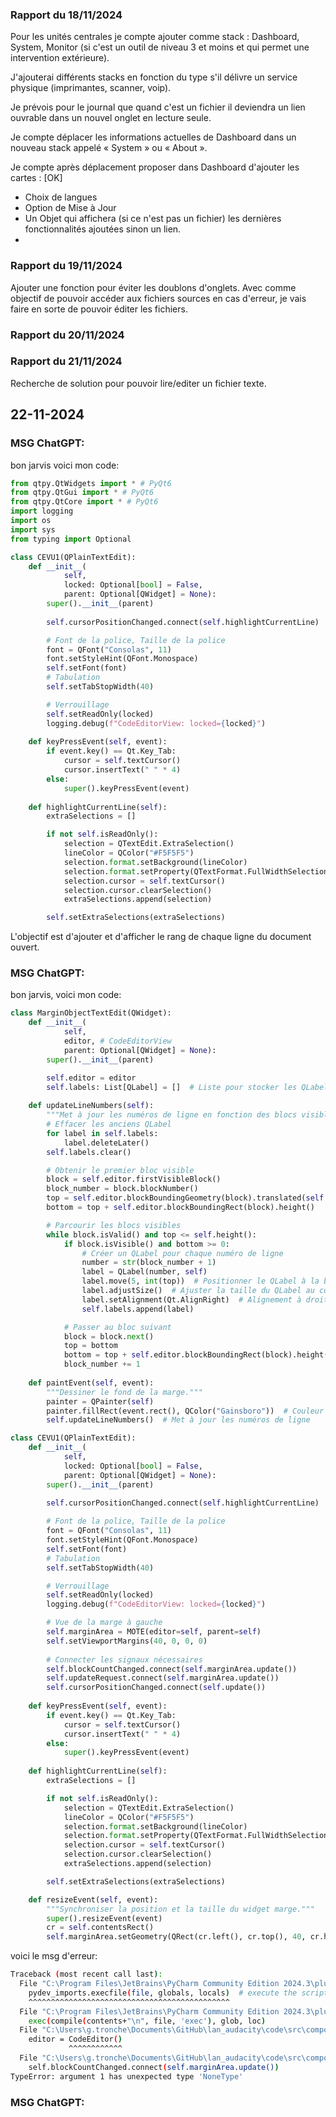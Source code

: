 ### Rapport du 18/11/2024
Pour les unités centrales je compte ajouter comme stack : Dashboard, System, Monitor (si c'est un outil de niveau 3 et moins et qui permet une intervention extérieure).

J'ajouterai différents stacks en fonction du type s'il délivre un service physique (imprimantes, scanner, voip).

Je prévois pour le journal que quand c'est un fichier il deviendra un lien ouvrable dans un nouvel onglet en lecture seule.

Je compte déplacer les informations actuelles de Dashboard dans un nouveau stack appelé « System » ou « About ».

Je compte après déplacement proposer dans Dashboard d'ajouter les cartes : [OK]
-	Choix de langues
-	Option de Mise à Jour
-	Un Objet qui affichera (si ce n'est pas un fichier) les dernières fonctionnalités ajoutées sinon un lien. 
-	

### Rapport du 19/11/2024

Ajouter une fonction pour éviter les doublons d'onglets.
Avec comme objectif de pouvoir accéder aux fichiers sources en cas d'erreur, je vais faire en sorte de pouvoir éditer les fichiers.

### Rapport du 20/11/2024
### Rapport du 21/11/2024

Recherche de solution pour pouvoir lire/editer un fichier texte.

## 22-11-2024
### MSG ChatGPT:
bon jarvis voici mon code:
```python
from qtpy.QtWidgets import * # PyQt6
from qtpy.QtGui import * # PyQt6
from qtpy.QtCore import * # PyQt6
import logging
import os
import sys
from typing import Optional

class CEVU1(QPlainTextEdit):
    def __init__(
            self, 
            locked: Optional[bool] = False,
            parent: Optional[QWidget] = None):
        super().__init__(parent)
        
        self.cursorPositionChanged.connect(self.highlightCurrentLine)

        # Font de la police, Taille de la police
        font = QFont("Consolas", 11)
        font.setStyleHint(QFont.Monospace)
        self.setFont(font)
        # Tabulation
        self.setTabStopWidth(40)

        # Verrouillage
        self.setReadOnly(locked)
        logging.debug(f"CodeEditorView: locked={locked}")
    
    def keyPressEvent(self, event):
        if event.key() == Qt.Key_Tab:
            cursor = self.textCursor()
            cursor.insertText(" " * 4)
        else:
            super().keyPressEvent(event)
    
    def highlightCurrentLine(self):
        extraSelections = []

        if not self.isReadOnly():
            selection = QTextEdit.ExtraSelection()
            lineColor = QColor("#F5F5F5")
            selection.format.setBackground(lineColor)
            selection.format.setProperty(QTextFormat.FullWidthSelection, True)
            selection.cursor = self.textCursor()
            selection.cursor.clearSelection()
            extraSelections.append(selection)

        self.setExtraSelections(extraSelections)
```

L'objectif est d'ajouter et d'afficher le rang de chaque ligne du document ouvert.

### MSG ChatGPT:
bon jarvis, voici mon code:
```python
class MarginObjectTextEdit(QWidget):
    def __init__(
            self, 
            editor, # CodeEditorView
            parent: Optional[QWidget] = None):
        super().__init__(parent)

        self.editor = editor
        self.labels: List[QLabel] = []  # Liste pour stocker les QLabel des numéros de ligne
    
    def updateLineNumbers(self):
        """Met à jour les numéros de ligne en fonction des blocs visibles."""
        # Effacer les anciens QLabel
        for label in self.labels:
            label.deleteLater()
        self.labels.clear()

        # Obtenir le premier bloc visible
        block = self.editor.firstVisibleBlock()
        block_number = block.blockNumber()
        top = self.editor.blockBoundingGeometry(block).translated(self.editor.contentOffset()).top()
        bottom = top + self.editor.blockBoundingRect(block).height()

        # Parcourir les blocs visibles
        while block.isValid() and top <= self.height():
            if block.isVisible() and bottom >= 0:
                # Créer un QLabel pour chaque numéro de ligne
                number = str(block_number + 1)
                label = QLabel(number, self)
                label.move(5, int(top))  # Positionner le QLabel à la bonne hauteur
                label.adjustSize()  # Ajuster la taille du QLabel au contenu
                label.setAlignment(Qt.AlignRight)  # Alignement à droite
                self.labels.append(label)

            # Passer au bloc suivant
            block = block.next()
            top = bottom
            bottom = top + self.editor.blockBoundingRect(block).height()
            block_number += 1
    
    def paintEvent(self, event):
        """Dessiner le fond de la marge."""
        painter = QPainter(self)
        painter.fillRect(event.rect(), QColor("Gainsboro"))  # Couleur pour le fond
        self.updateLineNumbers()  # Met à jour les numéros de ligne

```

```python
class CEVU1(QPlainTextEdit):
    def __init__(
            self, 
            locked: Optional[bool] = False,
            parent: Optional[QWidget] = None):
        super().__init__(parent)
        
        self.cursorPositionChanged.connect(self.highlightCurrentLine)

        # Font de la police, Taille de la police
        font = QFont("Consolas", 11)
        font.setStyleHint(QFont.Monospace)
        self.setFont(font)
        # Tabulation
        self.setTabStopWidth(40)

        # Verrouillage
        self.setReadOnly(locked)
        logging.debug(f"CodeEditorView: locked={locked}")

        # Vue de la marge à gauche
        self.marginArea = MOTE(editor=self, parent=self)
        self.setViewportMargins(40, 0, 0, 0)
        
        # Connecter les signaux nécessaires
        self.blockCountChanged.connect(self.marginArea.update())
        self.updateRequest.connect(self.marginArea.update())
        self.cursorPositionChanged.connect(self.update())
    
    def keyPressEvent(self, event):
        if event.key() == Qt.Key_Tab:
            cursor = self.textCursor()
            cursor.insertText(" " * 4)
        else:
            super().keyPressEvent(event)
    
    def highlightCurrentLine(self):
        extraSelections = []

        if not self.isReadOnly():
            selection = QTextEdit.ExtraSelection()
            lineColor = QColor("#F5F5F5")
            selection.format.setBackground(lineColor)
            selection.format.setProperty(QTextFormat.FullWidthSelection, True)
            selection.cursor = self.textCursor()
            selection.cursor.clearSelection()
            extraSelections.append(selection)

        self.setExtraSelections(extraSelections)

    def resizeEvent(self, event):
        """Synchroniser la position et la taille du widget marge."""
        super().resizeEvent(event)
        cr = self.contentsRect()
        self.marginArea.setGeometry(QRect(cr.left(), cr.top(), 40, cr.height()))

```

voici le msg d'erreur:
```bash
Traceback (most recent call last):
  File "C:\Program Files\JetBrains\PyCharm Community Edition 2024.3\plugins\python-ce\helpers\pydev\pydevd.py", line 1570, in _exec
    pydev_imports.execfile(file, globals, locals)  # execute the script
    ^^^^^^^^^^^^^^^^^^^^^^^^^^^^^^^^^^^^^^^^^^^^^
  File "C:\Program Files\JetBrains\PyCharm Community Edition 2024.3\plugins\python-ce\helpers\pydev\_pydev_imps\_pydev_execfile.py", line 18, in execfile
    exec(compile(contents+"\n", file, 'exec'), glob, loc)
  File "C:\Users\g.tronche\Documents\GitHub\lan_audacity\code\src\components\codeEditor\codeEditor_test.py", line 14, in <module>
    editor = CodeEditor()
             ^^^^^^^^^^^^
  File "C:\Users\g.tronche\Documents\GitHub\lan_audacity\code\src\components\codeEditor\cl_codeEditor.py", line 198, in __init__
    self.blockCountChanged.connect(self.marginArea.update())
TypeError: argument 1 has unexpected type 'NoneType'
```

### MSG ChatGPT: